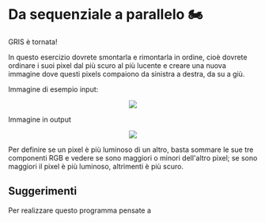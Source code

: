 # Da sequenziale a parallelo :motorcycle:

GRIS è tornata!

In questo esercizio dovrete smontarla e rimontarla in ordine, cioè dovrete ordinare i suoi pixel dal più scuro al più lucente e creare una nuova immagine dove questi pixels compaiono da sinistra a destra, da su a giù.


Immagine di esempio input:
<p align="center">
<img src="https://raw.githubusercontent.com/Jaeger87/CorsoTree2020/master/module_11/02_From%20sequential%20to%20parallel/BordiSequenziale/gris.png"  class="center">
</p>

Immagine in output
<p align="center">
<img src="outputImage.png"  class="center">
</p>


Per definire se un pixel è più luminoso di un altro, basta sommare le sue tre componenti RGB e vedere se sono maggiori o minori dell'altro pixel; se sono maggiori il pixel è più luminoso, altrimenti è più scuro.


## Suggerimenti

Per realizzare questo programma pensate a 